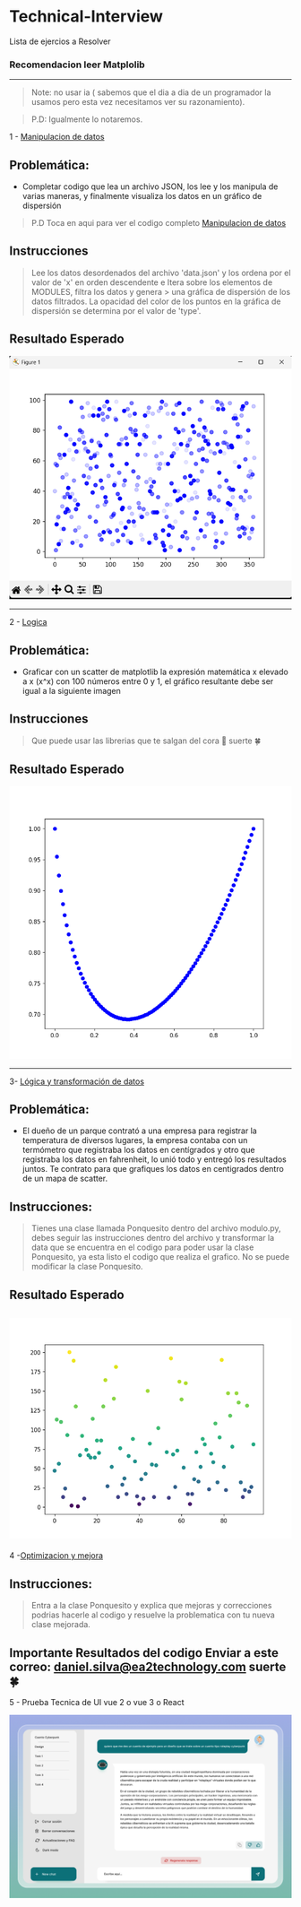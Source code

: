 # Technical-Interview
Lista de ejercios a Resolver 
### Recomendacion leer Matplolib
-----
> Note: no usar ia ( sabemos que el dia a dia de un programador la usamos pero esta vez necesitamos ver su razonamiento).


> P.D: Igualmente lo notaremos. 

1 - [Manipulacion de datos](1_prueba.py)
## Problemática:
 * Completar codigo que lea un  archivo JSON, los lee y los manipula de varias maneras, y finalmente visualiza los datos en un gráfico de dispersión


> P.D Toca en aqui para ver el codigo completo [Manipulacion de datos](1_prueba.py)
## Instrucciones

> Lee los datos desordenados del archivo 'data.json' y los ordena por el valor de 'x' en orden descendente e Itera sobre los elementos de MODULES, filtra los datos y genera > una gráfica de dispersión de los datos filtrados. La opacidad del color de los puntos en la gráfica de dispersión se determina por el valor de 'type'.
>
## Resultado Esperado
![Texto alternativo](prueba1.png)

---
2 - [Logica]()
## Problemática:
 * Graficar con un scatter de matplotlib la expresión matemática x elevado a x (x^x) con 100 números entre 0 y 1, el gráfico resultante debe ser igual a la siguiente imagen
 
## Instrucciones 
> Que puede usar las librerias que te salgan del cora 💌 suerte 🍀
>

## Resultado Esperado

![Texto alternativo](Figure_1.png)


---
 3- [Lógica y transformación de datos](4_excercise.py)

## Problemática:
* El dueño de un parque contrató a una empresa para registrar la temperatura de diversos lugares, la empresa contaba con un termómetro que registraba los datos en centígrados y otro que registraba los datos en fahrenheit, lo unió todo y entregó los resultados juntos. Te contrato para que grafiques los datos en centigrados dentro de un mapa de scatter.

## Instrucciones: 
>Tienes una clase llamada Ponquesito dentro del archivo modulo.py, debes seguir las instrucciones dentro del archivo y transformar la data que se encuentra en el codigo para poder usar la clase Ponquesito, ya esta listo el codigo que realiza el grafico. No se puede modificar la clase Ponquesito.

## Resultado Esperado

![Texto alternativo](Result_Prueba_Tecnicav2.png)
---
4 -[Optimizacion y mejora](modulo.py)
 ## Instrucciones:
>Entra a la clase Ponquesito y explica que mejoras y correcciones podrias hacerle al codigo y resuelve la problematica con tu nueva clase mejorada.


## Importante Resultados del codigo Enviar a este correo: daniel.silva@ea2technology.com suerte 🍀

5 - Prueba Tecnica de UI vue 2 o vue 3 o React

![Texto alternativo](UI.png)

